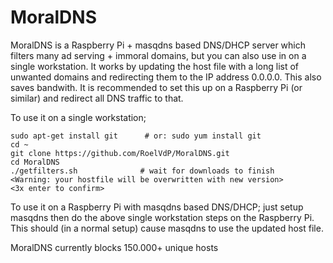 # MoralDNS
MoralDNS is a Raspberry Pi + masqdns based DNS/DHCP server which filters many ad serving + immoral domains, but you can also use in on a single workstation. It works by updating the host file with a long list of unwanted domains and redirecting them to the IP address 0.0.0.0. This also saves bandwith. It is recommended to set this up on a Raspberry Pi (or similar) and redirect all DNS traffic to that.

To use it on a single workstation;

    sudo apt-get install git      # or: sudo yum install git
    cd ~
    git clone https://github.com/RoelVdP/MoralDNS.git
    cd MoralDNS
    ./getfilters.sh              # wait for downloads to finish
    <Warning: your hostfile will be overwritten with new version>
    <3x enter to confirm>

To use it on a Raspberry Pi with masqdns based DNS/DHCP; just setup masqdns then do the above single workstation steps on the Raspberry Pi. This should (in a normal setup) cause masqdns to use the updated host file.

MoralDNS currently blocks 150.000+ unique hosts
